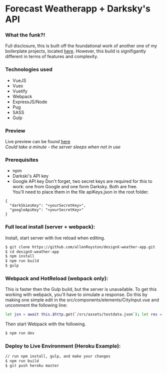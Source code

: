 # Forecast Weatherapp + Darksky's API

### What the funk?!
Full disclosure, this is built off the foundational work of another one of my boilerplate projects, located [here](https://github.com/allenRoyston/weather-forecast-demo).  However, this build is signifigantly different in terms of features and complexity.

### Technologies used
- VueJS
- Vuex
- Vuetify
- Webpack
- ExpressJS/Node
- Pug
- SASS
- Gulp

### Preview
Live preview can be found [here](https://darkski-weather-api.herokuapp.com/#/)
<br>
*Could take a minute - the server sleeps when not in use*
 
### Prerequisites
- npm
- Darkski's API key
- Google API key
Don't forget, two secret keys are required for this to work:  one from Google and one form Darksky.  Both are free.  
You'll need to place them in the file apiKeys.json in the root folder.
```
{
  "darkSkiesKey": "<yourSecretKey>",
  "googleApiKey": "<yourSecretKey>"
}
```

### Full local install (server + webpack):
Install, start server with live reload when editing.
```sh
$ git clone https://github.com/allenRoyston/designX-weather-app.git
$ cd designX-weather-app
$ npm install
$ npm run build
$ gulp
```

### Webpack and HotReload (webpack only):
This is faster then the Gulp build, but the server is unavailable.  To get this working with webpack, you'll have to simulate a response.  Do this by making one simple edit in the src/components/elements/CityInput.vue and uncomment the following line:
```sh
let jsn = await this.$http.get(`/src/assets/testdata.json`); let res = {body: {success: true, payload: jsn.body}}
```

Then start Webpack with the following.
```sh
$ npm run dev
```

### Deploy to Live Environment (Heroku Example):
```sh
// run npm install, gulp, and make your changes
$ npm run build
$ git push heroku master
```

